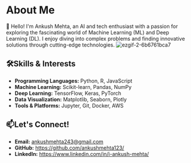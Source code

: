 # About Me
👋 Hello! I'm Ankush Mehta, an AI and tech enthusiast with a passion for exploring the fascinating world of Machine Learning (ML) and Deep Learning (DL). I enjoy diving into complex problems and finding innovative solutions through cutting-edge technologies. ![ezgif-2-6b6761bca7](https://github.com/user-attachments/assets/320c5420-b1ae-4f61-a748-f34d58bc9978)


## 🛠️Skills & Interests
- <b>Programming Languages:</b> Python, R, JavaScript
- <b>Machine Learning:</b> Scikit-learn, Pandas, NumPy
- <b>Deep Learning:</b> TensorFlow, Keras, PyTorch
- <b>Data Visualization:</b> Matplotlib, Seaborn, Plotly
- <b>Tools & Platforms:</b> Jupyter, Git, Docker, AWS

## 📫Let's Connect!
- <b>Email:</b> ankushmehta243@gmail.com
- <b>GitHub:</b> https://github.com/ankushmehta123/
- <b>LinkedIn:</b> https://www.linkedin.com/in/i-ankush-mehta/



